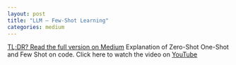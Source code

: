 ```yaml
---
layout: post
title: "LLM — Few-Shot Learning"
categories: medium
---
```


[TL;DR? Read the full version on Medium](https://medium.com/@balci.pelin/llm-few-shot-learning-d7df1d2c4446) Explanation of Zero-Shot One-Shot and Few Shot on code.  Click here to watch the video on [YouTube](https://youtu.be/byRgzRCRSvw)

